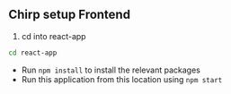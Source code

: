 ## Chirp setup Frontend

1. cd into react-app
  ```bash
  cd react-app
  ```
- Run `npm install` to install the relevant packages
- Run this application from this location using `npm start`
